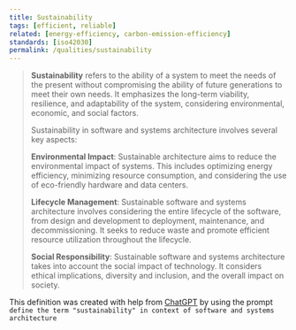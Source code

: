 ```yaml
---
title: Sustainability 
tags: [efficient, reliable]
related: [energy-efficiency, carbon-emission-efficiency]
standards: [iso42030]
permalink: /qualities/sustainability
---
```


>**Sustainability** refers to the ability of a system to meet the needs of the present without compromising the ability of future generations to meet their own needs. 
>It emphasizes the long-term viability, resilience, and adaptability of the system, considering environmental, economic, and social factors.
>
>Sustainability in software and systems architecture involves several key aspects:
>
>**Environmental Impact**: Sustainable architecture aims to reduce the environmental impact of systems. This includes optimizing energy efficiency, minimizing resource consumption, and considering the use of eco-friendly hardware and data centers.
>
>**Lifecycle Management**: Sustainable software and systems architecture involves considering the entire lifecycle of the software, from design and development to deployment, maintenance, and decommissioning. It seeks to reduce waste and promote efficient resource utilization throughout the lifecycle.
>
>**Social Responsibility**: Sustainable software and systems architecture takes into account the social impact of technology. It considers ethical implications, diversity and inclusion, and the overall impact on society.

This definition was created with help from [ChatGPT](https://chat.openai.com) by using the prompt `define the term "sustainability" in context of software and systems architecture`

